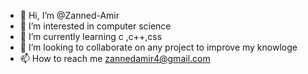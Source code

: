 - 👋 Hi, I’m @Zanned-Amir
- 👀 I’m interested in computer science
- 🌱 I’m currently learning c ,c++,css 
- 💞️ I’m looking to collaborate on  any project to improve my knowloge 
- 📫 How to reach me zannedamir4@gmail.com

<!---
Zanned-Amir/Zanned-Amir is a ✨ special ✨ repository because its `README.md` (this file) appears on your GitHub profile.
You can click the Preview link to take a look at your changes.
--->
